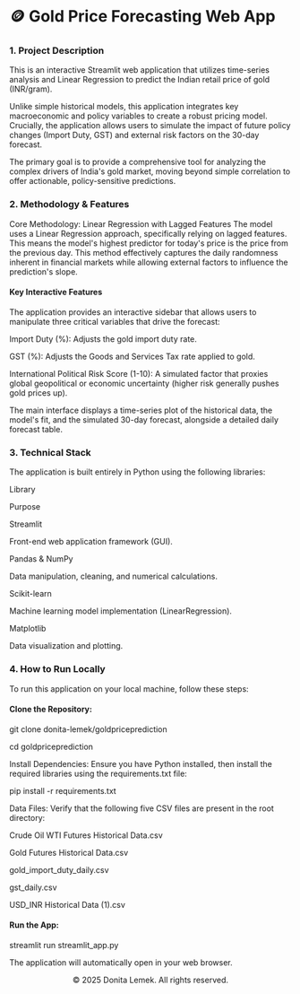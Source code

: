 
# 🪙 Gold Price Forecasting Web App
### 1. Project Description
This is an interactive Streamlit web application that utilizes time-series analysis and Linear Regression to predict the Indian retail price of gold (INR/gram).

Unlike simple historical models, this application integrates key macroeconomic and policy variables to create a robust pricing model. Crucially, the application allows users to simulate the impact of future policy changes (Import Duty, GST) and external risk factors on the 30-day forecast.

The primary goal is to provide a comprehensive tool for analyzing the complex drivers of India's gold market, moving beyond simple correlation to offer actionable, policy-sensitive predictions.

### 2. Methodology & Features
Core Methodology: Linear Regression with Lagged Features
The model uses a Linear Regression approach, specifically relying on lagged features. This means the model's highest predictor for today's price is the price from the previous day. This method effectively captures the daily randomness inherent in financial markets while allowing external factors to influence the prediction's slope.

#### Key Interactive Features
The application provides an interactive sidebar that allows users to manipulate three critical variables that drive the forecast:

Import Duty (%): Adjusts the gold import duty rate.

GST (%): Adjusts the Goods and Services Tax rate applied to gold.

International Political Risk Score (1-10): A simulated factor that proxies global geopolitical or economic uncertainty (higher risk generally pushes gold prices up).

The main interface displays a time-series plot of the historical data, the model's fit, and the simulated 30-day forecast, alongside a detailed daily forecast table.

### 3. Technical Stack
The application is built entirely in Python using the following libraries:

Library

Purpose

Streamlit

Front-end web application framework (GUI).

Pandas & NumPy

Data manipulation, cleaning, and numerical calculations.

Scikit-learn

Machine learning model implementation (LinearRegression).

Matplotlib

Data visualization and plotting.

### 4. How to Run Locally
To run this application on your local machine, follow these steps:

#### Clone the Repository:

git clone donita-lemek/goldpriceprediction

cd goldpriceprediction

Install Dependencies: Ensure you have Python installed, then install the required libraries using the requirements.txt file:

pip install -r requirements.txt

Data Files: Verify that the following five CSV files are present in the root directory:

Crude Oil WTI Futures Historical Data.csv

Gold Futures Historical Data.csv

gold_import_duty_daily.csv

gst_daily.csv

USD_INR Historical Data (1).csv

#### Run the App:

streamlit run streamlit_app.py

The application will automatically open in your web browser.

<p align="center">
&copy; 2025 Donita Lemek. All rights reserved.
</p>
